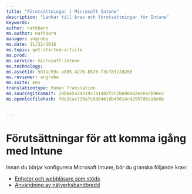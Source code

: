 ```yaml
---
title: "Förutsättningar | Microsoft Intune"
description: "Länkar till krav och förutsättningar för Intune"
keywords: 
author: nathbarn
ms.author: nathbarn
manager: angrobe
ms.date: 11/22/2016
ms.topic: get-started-article
ms.prod: 
ms.service: microsoft-intune
ms.technology: 
ms.assetid: 5d1ac59c-a885-4276-8576-f3cf81c2d268
ms.reviewer: angrobe
ms.suite: ems
translationtype: Human Translation
ms.sourcegitcommit: 29b6e5a3d319c741482fcc2b600842e2e42b96e2
ms.openlocfilehash: fde2cac719a7c8d8461db49014c42957db2abe6b


---
```


# <a name="prerequisites-to-getting-started-with-intune"></a>Förutsättningar för att komma igång med Intune

Innan du börjar konfigurera Microsoft Intune, bör du granska följande krav:

- [Enheter och webbläsare som stöds](supported-mobile-devices-and-computers.md)
- [Användning av nätverksbandbredd](network-bandwidth-use.md)



<!--HONumber=Nov16_HO4-->


